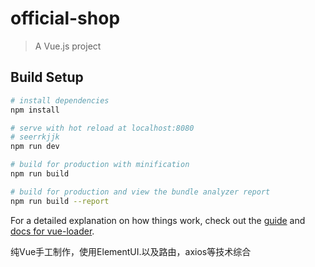 # official-shop

> A Vue.js project

## Build Setup

``` bash
# install dependencies
npm install

# serve with hot reload at localhost:8080
# seerrkjjk
npm run dev

# build for production with minification
npm run build

# build for production and view the bundle analyzer report
npm run build --report
```

For a detailed explanation on how things work, check out the [guide](http://vuejs-templates.github.io/webpack/) and [docs for vue-loader](http://vuejs.github.io/vue-loader).

纯Vue手工制作，使用ElementUI.以及路由，axios等技术综合
